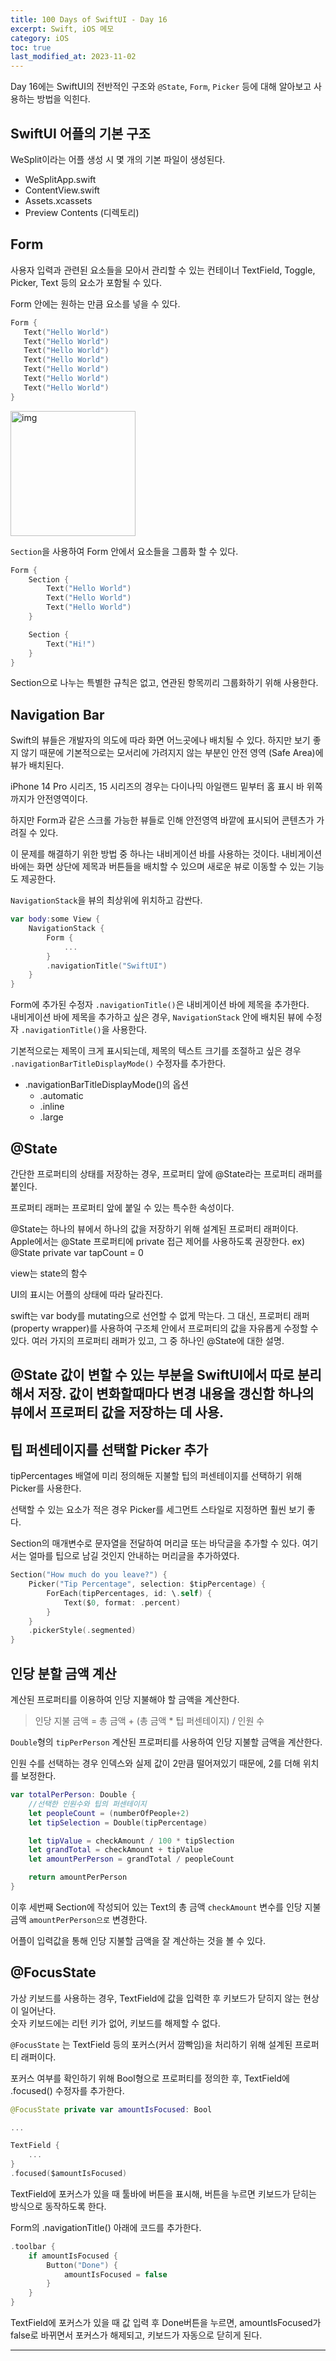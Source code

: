 ```yaml
---
title: 100 Days of SwiftUI - Day 16
excerpt: Swift, iOS 메모
category: iOS
toc: true
last_modified_at: 2023-11-02
---
```


Day 16에는 SwiftUI의 전반적인 구조와 `@State`, `Form`, `Picker` 등에 대해 알아보고 사용하는 방법을 익힌다.

## SwiftUI 어플의 기본 구조

WeSplit이라는 어플 생성 시 몇 개의 기본 파일이 생성된다. 

- WeSplitApp.swift
- ContentView.swift
- Assets.xcassets
- Preview Contents (디렉토리)

## Form

사용자 입력과 관련된 요소들을 모아서 관리할 수 있는 컨테이너
TextField, Toggle, Picker, Text 등의 요소가 포함될 수 있다.  

Form 안에는 원하는 만큼 요소를 넣을 수 있다.

~~~swift
Form {
   Text("Hello World")
   Text("Hello World")
   Text("Hello World")
   Text("Hello World")
   Text("Hello World")
   Text("Hello World")
   Text("Hello World")
}
~~~

<img src="/assets/images/pages/iOS/2023-10-27-Day16/res1.png" alt="img" width="200"/>

`Section`을 사용하여 Form 안에서 요소들을 그룹화 할 수 있다.

~~~swift
Form {
    Section {
        Text("Hello World")
        Text("Hello World")
        Text("Hello World")
    }

    Section {
        Text("Hi!")
    }
}
~~~

Section으로 나누는 특별한 규칙은 없고, 연관된 항목끼리 그룹화하기 위해 사용한다.

## Navigation Bar

Swift의 뷰들은 개발자의 의도에 따라 화면 어느곳에나 배치될 수 있다.
하지만 보기 좋지 않기 때문에 기본적으로는 모서리에 가려지지 않는 부분인 안전 영역 (Safe Area)에 뷰가 배치된다.  

iPhone 14 Pro 시리즈, 15 시리즈의 경우는 다이나믹 아일랜드 밑부터 홈 표시 바 위쪽까지가 안전영역이다.

하지만 Form과 같은 스크롤 가능한 뷰들로 인해 안전영역 바깥에 표시되어 콘텐츠가 가려질 수 있다.

이 문제를 해결하기 위한 방법 중 하나는 내비게이션 바를 사용하는 것이다. 내비게이션 바에는 화면 상단에 제목과 버튼들을 배치할 수 있으며 새로운 뷰로 이동할 수 있는 기능도 제공한다.

`NavigationStack`을 뷰의 최상위에 위치하고 감싼다.

~~~swift
var body:some View {
    NavigationStack {
        Form {
            ...
        }
        .navigationTitle("SwiftUI")
    }
}
~~~

Form에 추가된 수정자 `.navigationTitle()`은 내비게이션 바에 제목을 추가한다.  
내비게이션 바에 제목을 추가하고 싶은 경우, `NavigationStack` 안에 배치된 뷰에 수정자 `.navigationTitle()`을 사용한다.

기본적으로는 제목이 크게 표시되는데, 제목의 텍스트 크기를 조절하고 싶은 경우 `.navigationBarTitleDisplayMode()` 수정자를 추가한다.

* .navigationBarTitleDisplayMode()의 옵션  
    - .automatic  
    - .inline  
    - .large  


## @State

간단한 프로퍼티의 상태를 저장하는 경우, 프로퍼티 앞에 @State라는 프로퍼티 래퍼를 붙인다.

프로퍼티 래퍼는 프로퍼티 앞에 붙일 수 있는 특수한 속성이다.

@State는 하나의 뷰에서 하나의 값을 저장하기 위해 설계된 프로퍼티 래퍼이다.  
Apple에서는 @State 프로퍼티에 private 접근 제어를 사용하도록 권장한다.
ex) @State private var tapCount = 0


view는 state의 함수

UI의 표시는 어플의 상태에 따라 달라진다.

swift는 var body를 mutating으로 선언할 수 없게 막는다.
그 대신, 
프로퍼티 래퍼 (property wrapper)를 사용하여 구조체 안에서 프로퍼티의 값을 자유롭게 수정할 수 있다.
여러 가지의 프로퍼티 래퍼가 있고, 그 중 하나인 @State에 대한 설명.

@State
값이 변할 수 있는 부분을 SwiftUI에서 따로 분리해서 저장. 값이 변화할때마다 변경 내용을 갱신함
하나의 뷰에서 프로퍼티 값을 저장하는 데 사용. 
---

## 팁 퍼센테이지를 선택할 Picker 추가

tipPercentages 배열에 미리 정의해둔 지불할 팁의 퍼센테이지를 선택하기 위해 Picker를 사용한다.  

선택할 수 있는 요소가 적은 경우 Picker를 세그먼트 스타일로 지정하면 훨씬 보기 좋다.

Section의 매개변수로 문자열을 전달하여 머리글 또는 바닥글을 추가할 수 있다. 여기서는 얼마를 팁으로 남길 것인지 안내하는 머리글을 추가하였다.

~~~swift
Section("How much do you leave?") {
    Picker("Tip Percentage", selection: $tipPercentage) {
        ForEach(tipPercentages, id: \.self) {
            Text($0, format: .percent)
        }
    }
    .pickerStyle(.segmented)
}
~~~

## 인당 분할 금액 계산

계산된 프로퍼티를 이용하여 인당 지불해야 할 금액을 계산한다.  

>인당 지불 금액 = 총 금액 + (총 금액 * 팁 퍼센테이지) / 인원 수

`Double`형의 `tipPerPerson` 계산된 프로퍼티를 사용하여 인당 지불할 금액을 계산한다.

인원 수를 선택하는 경우 인덱스와 실제 값이 2만큼 떨어져있기 때문에, 2를 더해 위치를 보정한다.

~~~swift
var totalPerPerson: Double {
    //선택한 인원수와 팁의 퍼센테이지
    let peopleCount = (numberOfPeople+2)
    let tipSelection = Double(tipPercentage)

    let tipValue = checkAmount / 100 * tipSlection 
    let grandTotal = checkAmount + tipValue
    let amountPerPerson = grandTotal / peopleCount

    return amountPerPerson
}
~~~

이후 세번째 Section에 작성되어 있는 Text의 총 금액 `checkAmount` 변수를 인당 지불 금액 `amountPerPerson으로` 변경한다.

어플이 입력값을 통해 인당 지불할 금액을 잘 계산하는 것을 볼 수 있다.

## @FocusState

가상 키보드를 사용하는 경우, TextField에 값을 입력한 후 키보드가 닫히지 않는 현상이 일어난다.  
숫자 키보드에는 리턴 키가 없어, 키보드를 해제할 수 없다.  

`@FocusState` 는 TextField 등의 포커스(커서 깜빡임)을 처리하기 위해 설계된 프로퍼티 래퍼이다.

포커스 여부를 확인하기 위해 Bool형으로 프로퍼티를 정의한 후, TextField에 .focused() 수정자를 추가한다.
~~~swift
@FocusState private var amountIsFocused: Bool

...

TextField {
    ...
}
.focused($amountIsFocused)
~~~

TextField에 포커스가 있을 때 툴바에 버튼을 표시해, 버튼을 누르면 키보드가 닫히는 방식으로 동작하도록 한다.

Form의 .navigationTitle() 아래에 코드를 추가한다.

~~~swift
.toolbar {
    if amountIsFocused {
        Button("Done") {
            amountIsFocused = false
        }
    }
}
~~~

TextField에 포커스가 있을 때 값 입력 후 Done버튼을 누르면, amountIsFocused가 false로 바뀌면서 포커스가 해제되고, 키보드가 자동으로 닫히게 된다.

---

